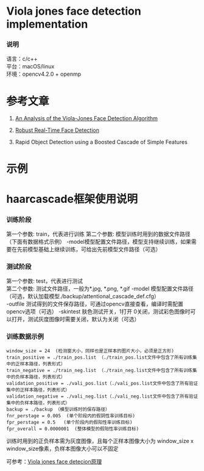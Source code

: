 Viola jones face detection implementation
====
### 说明
语言：c/c++  
平台：macOS/linux  
环境：opencv4.2.0 + openmp  



参考文章
======
1. [An Analysis of the Viola-Jones Face Detection Algorithm]( http://www.ipol.im/pub/art/2014/104/article.pdf)

2. [Robust Real-Time Face Detection](https://www.face-rec.org/algorithms/Boosting-Ensemble/16981346.pdf)

3. Rapid Object Detection using a Boosted Cascade of Simple Features

   


示例
=====







haarcascade框架使用说明
====



### 训练阶段 

第一个参数: train，代表进行训练 
第二个参数: 模型训练时用到的数据文件路径（下面有数据格式示例） 
-model模型配置文件路径，模型支持继续训练，如果需要在先前模型基础上继续训练，可给出先前模型文件路径（可选） 

### 测试阶段

第一个参数: test，代表进行测试  
第二个参数: 测试文件路径，一般为*.jpg, *.png, *.gif
-model  模型配置文件路径（可选，默认加载模型./backup/attentional_cascade_def.cfg）  
-outfile  测试得到的文件保存路径，可通过opencv直接查看，编译时需配置opencv选项（可选） 
-skintest 肤色测试开关，1打开  0关闭，测试彩色图像时可以打开，测试灰度图像时需要关闭，默认为关闭（可选） 

### 训练数据示例

    window_size = 24  (检测窗大小，同样也是正样本的图片大小，必须是正方形)
    train_positive = ./train_pos.list （./train_pos.list文件中包含了所有训练集中的正样本路径，列表形式）
    train_negative = ./train_neg.list （./train_neg.list文件中包含了所有训练集中的负样本路径，列表形式）
    validation_positive = ./vali_pos.list（./vali_pos.list文件中包含了所有验证集中的正样本路径，列表形式）
    validation_negative = ./vali_neg.list（./vali_neg.list文件中包含了所有验证集中的负样本路径，列表形式）
    backup = ./backup （模型训练时的保存路径）
    fnr_perstage = 0.005  (单个阶段内的假阴性率训练目标)
    fpr_perstage = 0.5   (单个阶段内的假阳性率训练目标)
    fpr_overall = 0.0000001  (整体模型的假阳性率训练目标)

训练时用到的正负样本需为灰度图像，且每个正样本图像大小为 window_size x window_size像素，负样本图像大小可以不固定

可参考：[Viola jones face detecion原理]()

